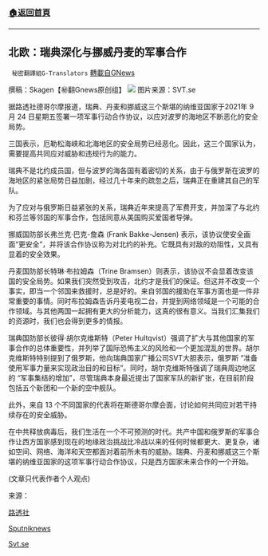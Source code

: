 ###  [:house:返回首頁](https://github.com/ourhimalayas/txt)
---


## 北欧：瑞典深化与挪威丹麦的军事合作
` 秘密翻譯組G-Translators` [轉載自GNews](https://gnews.org/zh-hans/1556214/)

撰稿：Skagen【㊙️翻Gnews原创组】
![](https://assets.gnews.org/wp-content/uploads/2021/09/图像-1-4.jpg)
图片来源：SVT.se

据路透社德哥尔摩报道，瑞典、丹麦和挪威这三个斯堪的纳维亚国家于2021年 9 月 24 日星期五签署一项军事行动合作协议，以应对波罗的海地区不断恶化的安全局势。

三国表示，厄勒松海峡和北海地区的安全局势已经恶化。因此，这三个国家认为，需要提高共同应对威胁和违规行为的能力。

瑞典不是北约成员国，但与波罗的海各国有着密切的关系，由于与俄罗斯在波罗的海地区的紧张局势日益加剧，经过几十年来的疏忽之后，瑞典正在重建其自己的军队。

为了应对与俄罗斯日益紧张的关系，瑞典近年来提高了军费开支，并加深了与北约和芬兰等邻国的军事合作，包括同意从美国购买爱国者导弹。

挪威国防部长弗兰克·巴克-詹森 (Frank Bakke-Jensen) 表示，该协议使安全画面“更安全”，并将该合作协议称为对北约的补充。它既具有对敌的劝阻性，又具有显着的安全效果。

丹麦国防部长特琳·布拉姆森（Trine Bramsen）则表示，该协议不会显着改变该国的安全局势。如果我们突然受到攻击，北约才是我们的保证。但这并不改变一个事实，即当一个邻国来救援时，总是好的。来自邻国的援助在军事方面也是一件非常重要的事情。同时布拉姆森告诉丹麦电视二台，并提到网络领域是一个可能的合作领域。与其他两国一起拥有更大的分析能力，这真的很有意义。当我们汇集我们的资源时，我们也会得到更多的情报。

瑞典国防部长彼得·胡尔克维斯特（Peter Hultqvist）强调了扩大与其他国家的军事合作的总体重要性，并列举了国际恐怖主义的风险和一个更加混乱的世界。胡尔克维斯特特别提到了俄罗斯，他向瑞典国家广播公司SVT大胆表示，俄罗斯 “准备使用军事力量来实现政治目的和目标”。同时，胡尔克维斯特强调了瑞典周边地区的 “军事集结的增加”，尽管瑞典本身最近提出了国家军队的新扩张，在目前阶段包括五个新团和一个新的空中舰队。

此外，来自 13 个不同国家的代表将在斯德哥尔摩会面，讨论如何共同应对若干持续存在的安全威胁。

在中共释放病毒后，我们生活在一个不可预测的时代。共产中国和俄罗斯的军事合作让西方国家感到现在的地缘政治挑战比冷战以来的任何时候都更大、更复杂，诸如空间、网络、海洋和天空都面对着前所未有的威胁。瑞典、丹麦和挪威这三个斯堪的纳维亚国家的这项军事行动合作协议，只是西方国家未来合作的一个开始。

(文章只代表作者个人观点)

来源：

[路透社](https://www.reuters.com/world/europe/sweden-deepen-military-ties-with-norway-denmark-swedish-tv-reports-2021-09-23/)

[Sputniknews](https://sputniknews.com/20210924/sweden-denmark-and-norway-embark-on-new-military-cooperation-against-big-neighbour-in-the-east-1089358527.html)

[Svt.se](https://www.svt.se/nyheter/sverige-skriver-under-militarsamarbete-med-norge-och-danmark)
